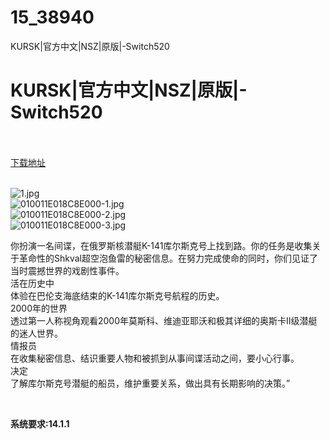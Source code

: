 # 15_38940
KURSK|官方中文|NSZ|原版|-Switch520
# KURSK|官方中文|NSZ|原版|-Switch520
 <br/></br>
[下载地址](https://www.switch520.cc/article/38940 "下载地址")
<br/></br>

<p><img title="1.jpg" src="https://www.switch520.cc/muke_img/2022_07_18_bc863321e1cd0.jpg" alt="1.jpg"><br>
<img title="010011E018C8E000-1.jpg" src="https://www.switch520.cc/muke_img/2022_07_18_a0b63386bbe63.jpg" alt="010011E018C8E000-1.jpg"><br>
<img title="010011E018C8E000-2.jpg" src="https://www.switch520.cc/muke_img/2022_07_18_5d9c29a53f37b.jpg" alt="010011E018C8E000-2.jpg"><br>
<img title="010011E018C8E000-3.jpg" src="https://www.switch520.cc/muke_img/2022_07_18_3bae076d83494.jpg" alt="010011E018C8E000-3.jpg"></p>
<p>你扮演一名间谍，在俄罗斯核潜艇K-141库尔斯克号上找到路。你的任务是收集关于革命性的Shkval超空泡鱼雷的秘密信息。在努力完成使命的同时，你们见证了当时震撼世界的戏剧性事件。<br>
活在历史中<br>
体验在巴伦支海底结束的K-141库尔斯克号航程的历史。<br>
2000年的世界<br>
透过第一人称视角观看2000年莫斯科、维迪亚耶沃和极其详细的奥斯卡II级潜艇的迷人世界。<br>
情报员<br>
在收集秘密信息、结识重要人物和被抓到从事间谍活动之间，要小心行事。<br>
决定<br>
了解库尔斯克号潜艇的船员，维护重要关系，做出具有长期影响的决策。”</p>
<p>&nbsp;</p>
<p><strong>系统要求:14.1.1</strong></p>


